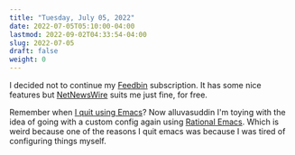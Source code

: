 ```yaml
---
title: "Tuesday, July 05, 2022"
date: 2022-07-05T05:10:00-04:00
lastmod: 2022-09-02T04:33:54-04:00
slug: 2022-07-05
draft: false
weight: 0
---
```


I decided not to continue my [Feedbin](https://feedbin.com/) subscription. It has some nice features but [NetNewsWire](https://netnewswire.com) suits me just fine, for free.

Remember when [I quit using Emacs](https://baty.net/2022/c-x-c-c/)? Now alluvasuddin I'm toying with the
idea of going with a custom config again using [Rational Emacs](https://github.com/systemcrafters/rational-emacs). Which is weird because one of the reasons I quit emacs was because I was tired of configuring things myself.

[//]: # "Exported with love from a post written in Org mode"
[//]: # "- https://github.com/kaushalmodi/ox-hugo"
